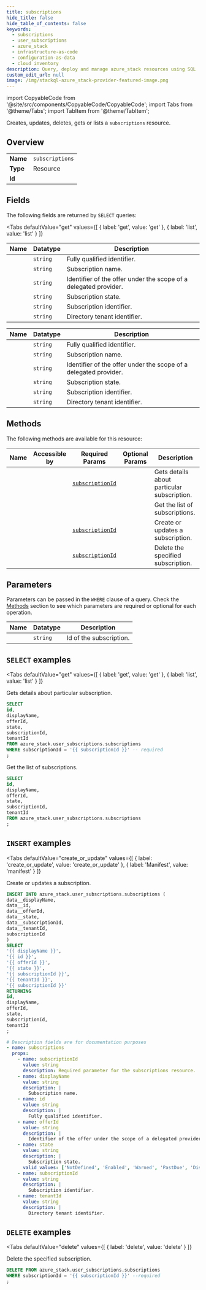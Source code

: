 ```yaml
--- 
title: subscriptions
hide_title: false
hide_table_of_contents: false
keywords:
  - subscriptions
  - user_subscriptions
  - azure_stack
  - infrastructure-as-code
  - configuration-as-data
  - cloud inventory
description: Query, deploy and manage azure_stack resources using SQL
custom_edit_url: null
image: /img/stackql-azure_stack-provider-featured-image.png
---
```


import CopyableCode from '@site/src/components/CopyableCode/CopyableCode';
import Tabs from '@theme/Tabs';
import TabItem from '@theme/TabItem';

Creates, updates, deletes, gets or lists a <code>subscriptions</code> resource.

## Overview
<table><tbody>
<tr><td><b>Name</b></td><td><code>subscriptions</code></td></tr>
<tr><td><b>Type</b></td><td>Resource</td></tr>
<tr><td><b>Id</b></td><td><CopyableCode code="azure_stack.user_subscriptions.subscriptions" /></td></tr>
</tbody></table>

## Fields

The following fields are returned by `SELECT` queries:

<Tabs
    defaultValue="get"
    values={[
        { label: 'get', value: 'get' },
        { label: 'list', value: 'list' }
    ]}
>
<TabItem value="get">

<table>
<thead>
    <tr>
    <th>Name</th>
    <th>Datatype</th>
    <th>Description</th>
    </tr>
</thead>
<tbody>
<tr>
    <td><CopyableCode code="id" /></td>
    <td><code>string</code></td>
    <td>Fully qualified identifier.</td>
</tr>
<tr>
    <td><CopyableCode code="displayName" /></td>
    <td><code>string</code></td>
    <td>Subscription name.</td>
</tr>
<tr>
    <td><CopyableCode code="offerId" /></td>
    <td><code>string</code></td>
    <td>Identifier of the offer under the scope of a delegated provider.</td>
</tr>
<tr>
    <td><CopyableCode code="state" /></td>
    <td><code>string</code></td>
    <td>Subscription state.</td>
</tr>
<tr>
    <td><CopyableCode code="subscriptionId" /></td>
    <td><code>string</code></td>
    <td>Subscription identifier.</td>
</tr>
<tr>
    <td><CopyableCode code="tenantId" /></td>
    <td><code>string</code></td>
    <td>Directory tenant identifier.</td>
</tr>
</tbody>
</table>
</TabItem>
<TabItem value="list">

<table>
<thead>
    <tr>
    <th>Name</th>
    <th>Datatype</th>
    <th>Description</th>
    </tr>
</thead>
<tbody>
<tr>
    <td><CopyableCode code="id" /></td>
    <td><code>string</code></td>
    <td>Fully qualified identifier.</td>
</tr>
<tr>
    <td><CopyableCode code="displayName" /></td>
    <td><code>string</code></td>
    <td>Subscription name.</td>
</tr>
<tr>
    <td><CopyableCode code="offerId" /></td>
    <td><code>string</code></td>
    <td>Identifier of the offer under the scope of a delegated provider.</td>
</tr>
<tr>
    <td><CopyableCode code="state" /></td>
    <td><code>string</code></td>
    <td>Subscription state.</td>
</tr>
<tr>
    <td><CopyableCode code="subscriptionId" /></td>
    <td><code>string</code></td>
    <td>Subscription identifier.</td>
</tr>
<tr>
    <td><CopyableCode code="tenantId" /></td>
    <td><code>string</code></td>
    <td>Directory tenant identifier.</td>
</tr>
</tbody>
</table>
</TabItem>
</Tabs>

## Methods

The following methods are available for this resource:

<table>
<thead>
    <tr>
    <th>Name</th>
    <th>Accessible by</th>
    <th>Required Params</th>
    <th>Optional Params</th>
    <th>Description</th>
    </tr>
</thead>
<tbody>
<tr>
    <td><a href="#get"><CopyableCode code="get" /></a></td>
    <td><CopyableCode code="select" /></td>
    <td><a href="#parameter-subscriptionId"><code>subscriptionId</code></a></td>
    <td></td>
    <td>Gets details about particular subscription.</td>
</tr>
<tr>
    <td><a href="#list"><CopyableCode code="list" /></a></td>
    <td><CopyableCode code="select" /></td>
    <td></td>
    <td></td>
    <td>Get the list of subscriptions.</td>
</tr>
<tr>
    <td><a href="#create_or_update"><CopyableCode code="create_or_update" /></a></td>
    <td><CopyableCode code="insert" /></td>
    <td><a href="#parameter-subscriptionId"><code>subscriptionId</code></a></td>
    <td></td>
    <td>Create or updates a subscription.</td>
</tr>
<tr>
    <td><a href="#delete"><CopyableCode code="delete" /></a></td>
    <td><CopyableCode code="delete" /></td>
    <td><a href="#parameter-subscriptionId"><code>subscriptionId</code></a></td>
    <td></td>
    <td>Delete the specified subscription.</td>
</tr>
</tbody>
</table>

## Parameters

Parameters can be passed in the `WHERE` clause of a query. Check the [Methods](#methods) section to see which parameters are required or optional for each operation.

<table>
<thead>
    <tr>
    <th>Name</th>
    <th>Datatype</th>
    <th>Description</th>
    </tr>
</thead>
<tbody>
<tr id="parameter-subscriptionId">
    <td><CopyableCode code="subscriptionId" /></td>
    <td><code>string</code></td>
    <td>Id of the subscription.</td>
</tr>
</tbody>
</table>

## `SELECT` examples

<Tabs
    defaultValue="get"
    values={[
        { label: 'get', value: 'get' },
        { label: 'list', value: 'list' }
    ]}
>
<TabItem value="get">

Gets details about particular subscription.

```sql
SELECT
id,
displayName,
offerId,
state,
subscriptionId,
tenantId
FROM azure_stack.user_subscriptions.subscriptions
WHERE subscriptionId = '{{ subscriptionId }}' -- required
;
```
</TabItem>
<TabItem value="list">

Get the list of subscriptions.

```sql
SELECT
id,
displayName,
offerId,
state,
subscriptionId,
tenantId
FROM azure_stack.user_subscriptions.subscriptions
;
```
</TabItem>
</Tabs>


## `INSERT` examples

<Tabs
    defaultValue="create_or_update"
    values={[
        { label: 'create_or_update', value: 'create_or_update' },
        { label: 'Manifest', value: 'manifest' }
    ]}
>
<TabItem value="create_or_update">

Create or updates a subscription.

```sql
INSERT INTO azure_stack.user_subscriptions.subscriptions (
data__displayName,
data__id,
data__offerId,
data__state,
data__subscriptionId,
data__tenantId,
subscriptionId
)
SELECT 
'{{ displayName }}',
'{{ id }}',
'{{ offerId }}',
'{{ state }}',
'{{ subscriptionId }}',
'{{ tenantId }}',
'{{ subscriptionId }}'
RETURNING
id,
displayName,
offerId,
state,
subscriptionId,
tenantId
;
```
</TabItem>
<TabItem value="manifest">

```yaml
# Description fields are for documentation purposes
- name: subscriptions
  props:
    - name: subscriptionId
      value: string
      description: Required parameter for the subscriptions resource.
    - name: displayName
      value: string
      description: |
        Subscription name.
    - name: id
      value: string
      description: |
        Fully qualified identifier.
    - name: offerId
      value: string
      description: |
        Identifier of the offer under the scope of a delegated provider.
    - name: state
      value: string
      description: |
        Subscription state.
      valid_values: ['NotDefined', 'Enabled', 'Warned', 'PastDue', 'Disabled', 'Deleted']
    - name: subscriptionId
      value: string
      description: |
        Subscription identifier.
    - name: tenantId
      value: string
      description: |
        Directory tenant identifier.
```
</TabItem>
</Tabs>


## `DELETE` examples

<Tabs
    defaultValue="delete"
    values={[
        { label: 'delete', value: 'delete' }
    ]}
>
<TabItem value="delete">

Delete the specified subscription.

```sql
DELETE FROM azure_stack.user_subscriptions.subscriptions
WHERE subscriptionId = '{{ subscriptionId }}' --required
;
```
</TabItem>
</Tabs>
